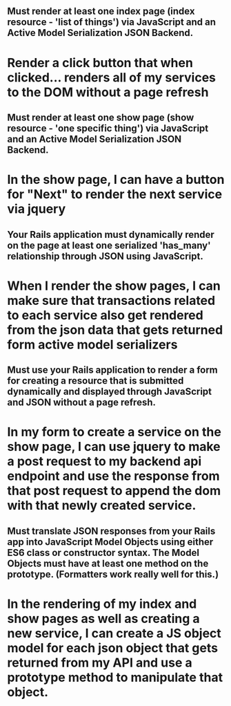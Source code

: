 Must render at least one index page (index resource - 'list of things') via JavaScript and an Active Model Serialization JSON Backend.
----------
Render a click button that when clicked... renders all of my services to the DOM without a page refresh
========================


Must render at least one show page (show resource - 'one specific thing') via JavaScript and an Active Model Serialization JSON Backend.
-----
In the show page, I can have a button
for "Next" to render the next service via jquery
======================

Your Rails application must dynamically render on the page at least one serialized 'has_many' relationship through JSON using JavaScript.
-----
When I render the show pages, I can make sure that transactions related to each service also get rendered from the json data that gets returned form active model serializers
======================


Must use your Rails application to render a form for creating a resource that is submitted dynamically and displayed through JavaScript and JSON without a page refresh.
-----
In my form to create a service on the show page, I can use jquery to make a post request to my backend api endpoint and use the response from that post request to append the dom with that newly created service.
======================

Must translate JSON responses from your Rails app into JavaScript Model Objects using either ES6 class or constructor syntax. The Model Objects must have at least one method on the prototype. (Formatters work really well for this.)
-----
In the rendering of my index and show pages as well as creating a new service, I can create a JS object model for each json object that gets returned from my API and use a prototype method to manipulate that object.
=========================
